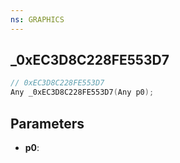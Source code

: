 ```yaml
---
ns: GRAPHICS
---
```

## _0xEC3D8C228FE553D7

```c
// 0xEC3D8C228FE553D7
Any _0xEC3D8C228FE553D7(Any p0);
```

## Parameters
* **p0**:
